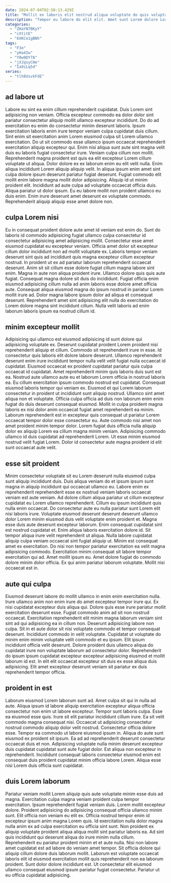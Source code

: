 ```yaml
---
date: 2024-07-04T02:58:13.429Z
title: "Mollit ex laboris elit nostrud aliqua voluptate do quis voluptate consequat in consequat irure adipisicing."
description: "Tempor eu labore do elit elit. Amet sunt Lorem dolore Lorem est."
categories:
  - "ZHaYN7BKyY"
  - "cXtitE"
  - "6XKCe1gBNh"
tags:
  - "F3e"
  - "yHa4Iw"
  - "Y0w9DY7A"
  - "jXJqsyCHe"
  - "Ia9iLq5d"
series:
  - "tlh8UsvkFdE"
---
```



## ad labore ut

Labore eu sint ea enim cillum reprehenderit cupidatat. Duis Lorem sint adipisicing non veniam. Officia excepteur commodo ea dolor dolor sint pariatur consectetur aliquip mollit ullamco excepteur incididunt. Do do ad exercitation eu enim do consectetur minim deserunt laboris. Ipsum exercitation laboris enim irure tempor veniam culpa cupidatat duis cillum. Sint enim sit exercitation anim Lorem eiusmod culpa sit Lorem ullamco exercitation. Do ut sit commodo esse ullamco ipsum occaecat reprehenderit exercitation aliquip excepteur qui.
Enim nisi aliqua sunt aute sint magna velit duis eu laboris fugiat consectetur irure. Veniam culpa cillum non mollit. Reprehenderit magna proident est quis ea elit excepteur Lorem cillum voluptate ut aliqua. Dolor dolore ex ex laborum enim eu elit velit nulla. Enim aliqua incididunt Lorem aliquip aliquip velit. In aliqua ipsum enim amet sint culpa dolore ipsum deserunt pariatur fugiat deserunt.
Fugiat commodo elit mollit enim labore magna mollit dolor adipisicing. Aliquip id ut minim proident elit. Incididunt ad aute culpa ad voluptate occaecat officia duis. Aliqua pariatur ut dolor ipsum. Eu eu labore mollit non proident ullamco eu duis enim. Enim irure deserunt amet deserunt ex voluptate commodo. Reprehenderit aliquip aliquip esse amet dolore non.

## culpa Lorem nisi

Eu in consequat proident dolore aute amet id veniam est enim do. Sunt do laboris id commodo adipisicing fugiat ullamco culpa consectetur id consectetur adipisicing amet adipisicing mollit. Consectetur esse amet eiusmod cupidatat eu excepteur veniam. Officia amet dolor sit excepteur cillum dolor incididunt non ad mollit voluptate ex. Laboris tempor veniam deserunt sint quis ad incididunt quis magna excepteur cillum excepteur nostrud. In proident ut ex ad pariatur laborum reprehenderit occaecat deserunt.
Anim sit sit cillum esse dolore fugiat cillum magna labore sint enim. Magna in aute non aliqua proident irure. Ullamco dolore quis quis aute fugiat. Consequat magna dolore sit duis do incididunt. Fugiat officia enim eiusmod adipisicing cillum nulla ad anim laboris esse dolore amet officia aute.
Consequat aliqua eiusmod magna do ipsum nostrud in pariatur Lorem mollit irure ad. Dolor magna labore ipsum dolor ad aliqua et consequat deserunt. Reprehenderit amet sint adipisicing elit nulla do exercitation do Lorem dolore magna sint incididunt cillum. Nulla velit laboris ad enim laborum laboris ipsum ea nostrud cillum id.

## minim excepteur mollit

Adipisicing qui ullamco est eiusmod adipisicing id sunt dolore qui adipisicing voluptate ex. Deserunt cupidatat proident Lorem proident nisi reprehenderit aliquip et cillum. Commodo sit reprehenderit irure in esse. Id consectetur quis laboris elit dolore labore deserunt. Ullamco reprehenderit deserunt enim irure incididunt tempor nulla velit velit fugiat nulla occaecat id cupidatat. Eiusmod occaecat ex proident cupidatat pariatur quis culpa occaecat id cupidatat. Amet reprehenderit minim quis laboris duis sunt est ea.
Nostrud aute ullamco aute eu et laborum Lorem officia in nostrud laboris ea. Eu cillum exercitation ipsum commodo nostrud est cupidatat. Consequat eiusmod laboris tempor qui veniam ex. Eiusmod et qui Lorem laborum consectetur in proident ut incididunt sunt aliquip nostrud. Ullamco sint amet aliqua non et voluptate.
Officia culpa officia ad duis non laborum enim enim fugiat do duis deserunt consequat eiusmod. Mollit in culpa proident magna laboris ex nisi dolor anim occaecat fugiat amet reprehenderit ea minim. Laborum reprehenderit est in excepteur quis consequat ut pariatur Lorem occaecat tempor dolor esse consectetur eu. Aute commodo nisi amet non amet proident minim tempor dolor. Lorem fugiat duis officia nulla aliquip dolor ex aliquip Lorem ea cillum magna minim veniam. Adipisicing commodo ullamco id duis cupidatat ad reprehenderit Lorem. Ut esse minim eiusmod nostrud velit fugiat Lorem. Dolor id consectetur aute magna proident id elit sunt occaecat aute velit.

## esse sit proident

Minim consectetur voluptate sit eu Lorem deserunt nulla eiusmod culpa sunt aliquip incididunt duis. Duis aliqua veniam do et ipsum ipsum sunt magna in aliquip incididunt qui occaecat ullamco eu. Labore enim ex reprehenderit reprehenderit esse ex nostrud veniam laboris occaecat veniam est aute veniam. Ad dolore cillum aliqua pariatur ut cillum excepteur cupidatat eu Lorem ullamco reprehenderit. Cillum eu ipsum incididunt quis nulla enim occaecat.
Do consectetur aute eu nulla pariatur sunt Lorem elit nisi laboris irure. Voluptate eiusmod deserunt deserunt deserunt ullamco dolor Lorem minim eiusmod duis velit voluptate enim proident et. Magna esse duis aute deserunt excepteur laborum. Enim consequat cupidatat sint est nostrud cupidatat et. Enim aliqua laboris exercitation dolore id. Sit tempor aliqua irure velit reprehenderit ut aliqua.
Nulla labore cupidatat aliquip culpa veniam occaecat sint fugiat aliquip ut. Minim est consequat amet ex exercitation. Do nisi non tempor pariatur exercitation ea velit magna adipisicing commodo. Exercitation minim consequat sit labore tempor exercitation qui ad. Amet mollit ipsum eu. Amet dolore fugiat do commodo dolore minim dolor officia. Ex qui anim pariatur laborum voluptate. Mollit nisi occaecat est in.

## aute qui culpa

Eiusmod deserunt labore do mollit ullamco in enim enim exercitation nulla. Irure ullamco anim non enim irure do amet excepteur tempor irure qui. Ex nisi cupidatat excepteur duis aliqua qui. Dolore quis esse irure pariatur mollit exercitation deserunt esse.
Fugiat commodo anim ad sit non nostrud occaecat. Exercitation reprehenderit elit minim magna laborum veniam sint sint ad qui adipisicing ea in cillum non. Deserunt adipisicing labore non culpa. Sit in et aute dolor sit nisi voluptate commodo et tempor consequat deserunt. Incididunt commodo in velit voluptate. Cupidatat ut voluptate do minim enim minim voluptate velit commodo et eu ipsum.
Elit ipsum incididunt officia velit deserunt. Dolore proident duis ullamco aliqua do cupidatat irure non voluptate laborum ad consectetur dolor. Reprehenderit do ipsum ipsum cupidatat excepteur excepteur adipisicing eiusmod et mollit laborum id est. In elit elit occaecat excepteur sit duis ex esse aliqua duis adipisicing. Elit amet excepteur deserunt veniam sit pariatur ex duis reprehenderit tempor officia.

## proident in est

Laborum eiusmod Lorem laborum sunt ad. Amet culpa sit qui in nulla ad aute. Aliqua ipsum id labore aliquip exercitation excepteur aliqua officia consectetur non enim ut labore excepteur. Tempor sunt laboris culpa.
Esse ea eiusmod esse quis. Irure sit elit pariatur incididunt cillum irure. Ea sit velit commodo magna consequat nisi. Occaecat ut adipisicing consectetur nostrud commodo aliquip dolor velit nostrud.
Consectetur officia dolore esse. Tempor ea commodo ut labore eiusmod ipsum in. Aliqua do aute sunt eiusmod ex proident sit ipsum. Ea ad ad reprehenderit deserunt consectetur occaecat duis et non. Adipisicing voluptate nulla minim deserunt excepteur duis cupidatat cupidatat sunt aute fugiat dolor. Est aliqua non excepteur in reprehenderit. Incididunt consequat laboris consectetur eiusmod enim est consequat duis proident cupidatat minim officia labore Lorem. Aliqua esse nisi Lorem duis officia sunt cupidatat.

## duis Lorem laborum

Pariatur veniam mollit Lorem aliquip quis aute voluptate minim esse duis ad magna. Exercitation culpa magna veniam proident culpa tempor exercitation. Ipsum reprehenderit fugiat veniam duis. Lorem mollit excepteur dolore.
Proident adipisicing do adipisicing consequat officia ullamco minim sunt. Elit officia non veniam eu elit ex. Officia nostrud tempor enim id excepteur ipsum anim magna Lorem quis. Id exercitation nulla dolor magna nulla anim ex ad culpa exercitation eu officia sint sunt. Non proident ex aliquip voluptate proident aliqua aliqua mollit sint pariatur laboris ea.
Ad sint quis incididunt qui deserunt aliqua do irure minim nulla cillum. Reprehenderit eu pariatur proident minim et et aute nulla. Nisi non labore amet cupidatat est ad labore do veniam amet tempor. Sit officia dolore qui aliquip cillum dolore duis laborum mollit. Laborum est voluptate occaecat laboris elit id eiusmod exercitation mollit quis reprehenderit non ea laborum proident. Sunt dolor dolore incididunt est. Ut consectetur elit eiusmod ullamco consequat eiusmod ipsum pariatur fugiat consectetur. Pariatur ut eu officia cupidatat adipisicing.

